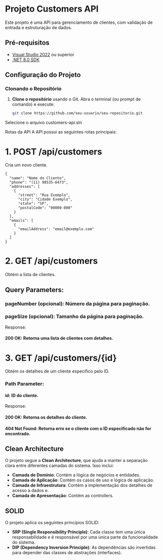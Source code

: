 # Projeto Customers API

Este projeto é uma API para gerenciamento de clientes, com validação de entrada e estruturação de dados.

## Pré-requisitos

- [Visual Studio 2022](https://visualstudio.microsoft.com/vs/) ou superior
- [.NET 8.0 SDK](https://dotnet.microsoft.com/download/dotnet/8.0)

## Configuração do Projeto

### Clonando o Repositório

1. **Clone o repositório** usando o Git. Abra o terminal (ou prompt de comando) e execute:

   ```bash
   git clone https://github.com/seu-usuario/seu-repositorio.git
   ```

   
Selecione o arquivo customers-api.sln


Rotas da API
A API possui as seguintes rotas principais:

# 1. POST /api/customers
Cria um novo cliente.

```
{
  "name": "Nome do Cliente",
  "phone": "(11) 98535-6473",
  "addresses": [
    {
      "street": "Rua Exemplo",
      "city": "Cidade Exemplo",
      "state": "SP",
      "postalCode": "00000-000"
    }
  ],
  "emails": [
    {
      "emailAddress": "email@exemplo.com"
    }
  ]
}

```

# 2. GET /api/customers
Obtém a lista de clientes.

## Query Parameters:

### pageNumber (opcional): Número da página para paginação.
### pageSize (opcional): Tamanho da página para paginação.
Response:

#### 200 OK: Retorna uma lista de clientes com detalhes.

# 3. GET /api/customers/{id}
Obtém os detalhes de um cliente específico pelo ID.

### Path Parameter:

#### id: ID do cliente.
Response:

#### 200 OK: Retorna os detalhes do cliente.
#### 404 Not Found: Retorna erro se o cliente com o ID especificado não for encontrado.

## Clean Architecture

O projeto segue a **Clean Architecture**, que ajuda a manter a separação clara entre diferentes camadas do sistema. Isso inclui:

- **Camada de Domínio**: Contém a lógica de negócios e entidades.
- **Camada de Aplicação**: Contém os casos de uso e lógica de aplicação.
- **Camada de Infraestrutura**: Contém a implementação dos detalhes de acesso a dados e.
- **Camada de Apresentação**: Contém as controllers.

## SOLID

O projeto aplica os seguintes princípios SOLID:

- **SRP (Single Responsibility Principle)**: Cada classe tem uma única responsabilidade e é responsável por uma única parte da funcionalidade do sistema.
- **DIP (Dependency Inversion Principle)**: As dependências são invertidas para depender das classes de abstrações (interfaces).

